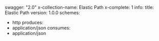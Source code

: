 swagger: "2.0"
x-collection-name: Elastic Path
x-complete: 1
info:
  title: Elastic Path
  version: 1.0.0
schemes:
- http
produces:
- application/json
consumes:
- application/json